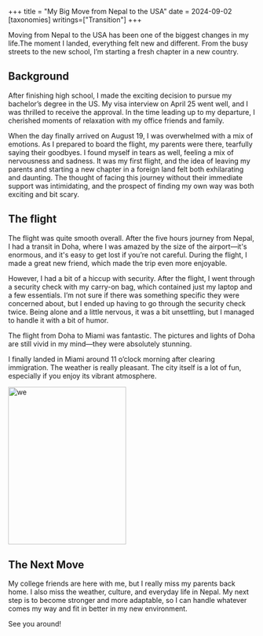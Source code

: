 +++
title = "My Big Move from Nepal to the USA"
date = 2024-09-02
[taxonomies]
writings=["Transition"]
+++

Moving from Nepal to the USA has been one of the biggest changes in my life.The
moment I landed, everything felt new and different. From the busy streets to
the new school, I’m starting a fresh chapter in a new country. 


## Background
After finishing high school, I made the exciting decision to pursue my
bachelor’s degree in the US. My visa interview on April 25 went well, and I was
thrilled to receive the approval. In the time leading up to my departure, I
cherished moments of relaxation with my office friends and family.

When the day finally arrived on August 19, I was overwhelmed with a mix of
emotions. As I prepared to board the flight, my parents were there, tearfully
saying their goodbyes. I found myself in tears as well, feeling a mix of
nervousness and sadness. It was my first flight, and the idea of leaving my
parents and starting a new chapter in a foreign land felt both exhilarating and
daunting. The thought of facing this journey without their immediate support
was intimidating, and the prospect of finding my own way was both exciting and
bit scary.

## The flight
The flight was quite smooth overall. After the five hours journey from Nepal, I had a
transit in Doha, where I was amazed by the size of the airport—it's enormous,
and it's easy to get lost if you’re not careful. During the flight, I made a
great new friend, which made the trip even more enjoyable.

However, I had a bit of a hiccup with security. After the flight, I went
through a security check with my carry-on bag, which contained just my laptop
and a few essentials. I’m not sure if there was something specific they were
concerned about, but I ended up having to go through the security check twice.
Being alone and a little nervous, it was a bit unsettling, but I managed to
handle it with a bit of humor.

The flight from Doha to Miami was fantastic. The pictures and lights of Doha
are still vivid in my mind—they were absolutely stunning. 

I finally landed in Miami around 11 o’clock morning after clearing immigration.
The weather is really pleasant. The city itself is a lot of fun, especially if
you enjoy its vibrant atmosphere.

<img alt="we" src="/images/nepal-usa/miami.mp4" style="width: 15rem; height: 20rem; object-fit: cover;"/>


## The Next Move
My college friends are here with me, but I really miss my parents back home. I
also miss the weather, culture, and everyday life in Nepal. My next step is to
become stronger and more adaptable, so I can handle whatever comes my way and
fit in better in my new environment.

See you around!
